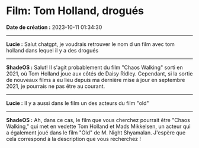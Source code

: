 # Film: Tom Holland, drogués

**Date de création :** 2023-10-11 01:34:30

---

**Lucie :**
Salut chatgpt, je voudrais retrouver le nom d un film avec tom holland dans lequel il y a des drogués

---

**ShadeOS :**
Salut! Il s'agit probablement du film "Chaos Walking" sorti en 2021, où Tom Holland joue aux côtés de Daisy Ridley. Cependant, si la sortie de nouveaux films a eu lieu depuis ma dernière mise à jour en septembre 2021, je pourrais ne pas être au courant.

---

**Lucie :**
Il y a aussi dans le film un des acteurs du film "old"

---

**ShadeOS :**
Ah, dans ce cas, le film que vous cherchez pourrait être "Chaos Walking," qui met en vedette Tom Holland et Mads Mikkelsen, un acteur qui a également joué dans le film "Old" de M. Night Shyamalan. J'espère que cela correspond à la description que vous recherchez !
